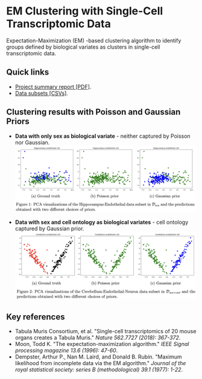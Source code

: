 # EM Clustering with Single-Cell Transcriptomic Data

Expectation-Maximization (EM) -based clustering algorithm to identify groups defined by biological variates as clusters in single-cell transcriptomic data.

## Quick links

- [Project summary report [PDF]](./docs/project-report.pdf).
- [Data subsets [CSVs]](./data).

## Clustering results with Poisson and Gaussian Priors

- **Data with only sex as biological variate** - neither captured by Poisson nor Gaussian.   
  <img src="./docs/assets/sex-variate-clustering-results.png" width=800 />

- **Data with sex and cell ontology as biological variates** - cell ontology captured by Gaussian prior.   
  <img src="./docs/assets/both-variate-clustering-results.png" width=800 />


## Key references

- Tabula Muris Consortium, et al. "Single-cell transcriptomics of 20 mouse organs creates a Tabula Muris." _Nature 562.7727 (2018): 367-372_.
- Moon, Todd K. "The expectation-maximization algorithm." _IEEE Signal processing magazine 13.6 (1996): 47-60_.
- Dempster, Arthur P., Nan M. Laird, and Donald B. Rubin. "Maximum likelihood from incomplete data via the EM algorithm." _Journal of the royal statistical society: series B (methodological) 39.1 (1977): 1-22_.
